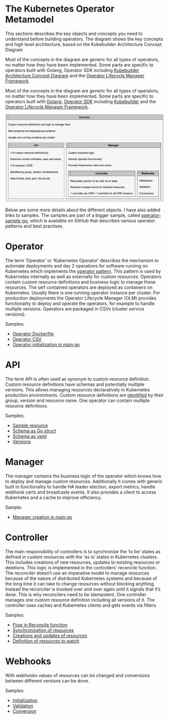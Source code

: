 # The Kubernetes Operator Metamodel

This sections describes the key objects and concepts you need to understand before building operators. The diagram shows the key concepts and high level architecture, based on the Kubebuilder Architecture Concept Diagram

Most of the concepts in the diagram are generic for all types of operators, no matter how they have been implemented. Some parts are specific to operators built with Golang, Operator SDK including [Kubebuilder Architecture Concept Diagram](https://book.kubebuilder.io/architecture.html) and the [Operator Lifecycle Manager Framework](https://operatorframework.io/).


Most of the concepts in the diagram are generic for all types of operators, no matter how they have been implemented. Some parts are specific to operators built with [Golang](https://go.dev/), [Operator SDK](https://sdk.operatorframework.io/) including [Kubebuilder](https://github.com/kubernetes-sigs/kubebuilder) and the [Operator Lifecycle Manager Framework](https://operatorframework.io/).

![Metamodel](./images/OperatorMetaModel.png) 



Below are some more details about the different objects. I have also added links to samples. The samples are part of a bigger sample, called [operator-sample-go](https://github.com/IBM/operator-sample-go), which is available on GitHub that describes various operator patterns and best practises.

# Operator

The term ‘Operator’ or ‘Kubernetes Operator’ describes the mechanism to automate deployments and day 2 operations for software running on Kubernetes which implements the [operator pattern](https://kubernetes.io/docs/concepts/extend-kubernetes/operator/). This pattern is used by Kubernetes internally as well as externally for custom resources. Operators contain custom resource definitions and business logic to manage these resources. The self contained operators are deployed as containers on Kubernetes. Usually there is one running operator instance per cluster. For production deployments the Operator Lifecycle Manager (OLM) provides functionality to deploy and operate the operators, for example to handle multiple versions. Operators are packaged in CSVs (cluster service versions).

Samples:

* [Operator Dockerfile](https://github.com/IBM/operator-sample-go/blob/884e14053522645fcfedde38e4ae8a03378902f8/operator-application/Dockerfile)
* [Operator CSV](https://github.com/IBM/operator-sample-go/blob/884e14053522645fcfedde38e4ae8a03378902f8/operator-application/bundle/manifests/operator-application.clusterserviceversion.yaml)
* [Operator initialization in main.go](https://github.com/IBM/operator-sample-go/blob/884e14053522645fcfedde38e4ae8a03378902f8/operator-application/main.go)

# API

The term API is often used as synonym to custom resource definition. Custom resource definitions have schemas and potentially multiple versions. This allows managing resources declaratively in Kubernetes production environments. Custom resource definitions are [identified](https://book.kubebuilder.io/cronjob-tutorial/gvks.html) by their group, version and resource name. One operator can contain multiple resource definitions.

Samples:

* [Sample resource](https://github.com/IBM/operator-sample-go/blob/884e14053522645fcfedde38e4ae8a03378902f8/operator-application/config/samples/application.sample_v1beta1_application.yaml)
* [Schema as Go struct](https://github.com/IBM/operator-sample-go/blob/884e14053522645fcfedde38e4ae8a03378902f8/operator-application/api/v1beta1/application_types.go)
* [Schema as yaml](https://github.com/IBM/operator-sample-go/blob/884e14053522645fcfedde38e4ae8a03378902f8/operator-application/config/crd/bases/application.sample.ibm.com_applications.yaml)
* [Versions](https://github.com/IBM/operator-sample-go/tree/884e14053522645fcfedde38e4ae8a03378902f8/operator-application/api)


# Manager

The manager contains the business logic of the operator which knows how to deploy and manage custom resources. Additionally it comes with generic built in functionality to handle HA leader election, export metrics, handle webhook certs and broadcasts events. It also provides a client to access Kubernetes and a cache to improve efficiency.

Sample:

* [Manager creation in main.go](https://github.com/IBM/operator-sample-go/blob/884e14053522645fcfedde38e4ae8a03378902f8/operator-application/main.go#L57)


# Controller

The main responsibility of controllers is to synchronize the ‘to be’ states as defined in custom resources with the ‘as is’ states in Kubernetes clusters. This includes creations of new resources, updates to existing resources or deletions. This logic is implemented in the controllers’ reconcile function. The reconciler doesn’t use an imperative model to manage resources because of the nature of distributed Kubernetes systems and because of the long time it can take to change resources without blocking anything. Instead the reconciler is invoked over and over again until it signals that it’s done. This is why reconcilers need to be idempotent. One controller manages one custom resource definition including all versions of it. The controller uses caches and Kubernetes clients and gets events via filters.

Samples:

* [Flow in Reconcile function](https://github.com/IBM/operator-sample-go/blob/884e14053522645fcfedde38e4ae8a03378902f8/operator-application/controllers/application/controller.go)
* [Synchronization of resources](https://github.com/IBM/operator-sample-go/blob/884e14053522645fcfedde38e4ae8a03378902f8/operator-application/controllers/application/service.go#L43-L49)
* [Creations and updates of resources](https://github.com/IBM/operator-sample-go/blob/884e14053522645fcfedde38e4ae8a03378902f8/operator-application/controllers/application/secret.go)
* [Definition of resources to watch](https://github.com/IBM/operator-sample-go/blob/884e14053522645fcfedde38e4ae8a03378902f8/operator-application/controllers/application/controller.go#L126)

# Webhooks

With webhooks values of resources can be changed and conversions between different versions can be done.

Samples:

* [Initialization](https://github.com/IBM/operator-sample-go/blob/884e14053522645fcfedde38e4ae8a03378902f8/operator-application/api/v1beta1/application_webhook.go#L28)
* [Validation](https://github.com/IBM/operator-sample-go/blob/884e14053522645fcfedde38e4ae8a03378902f8/operator-application/api/v1beta1/application_webhook.go#L38-L83)
* [Conversion](https://github.com/IBM/operator-sample-go/blob/884e14053522645fcfedde38e4ae8a03378902f8/operator-application/api/v1alpha1/application_conversion.go)
